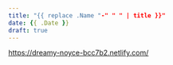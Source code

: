 ```yaml
---
title: "{{ replace .Name "-" " " | title }}"
date: {{ .Date }}
draft: true
---
```


https://dreamy-noyce-bcc7b2.netlify.com/

